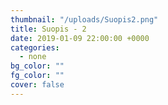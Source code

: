 ```yaml
---
thumbnail: "/uploads/Suopis2.png"
title: Suopis - 2
date: 2019-01-09 22:00:00 +0000
categories:
  - none
bg_color: ""
fg_color: ""
cover: false
---
```

